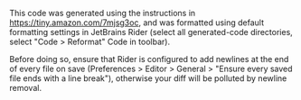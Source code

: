 This code was generated using the instructions in <https://tiny.amazon.com/7mjsg3oc>,
and was formatted using default formatting settings in JetBrains Rider
(select all generated-code directories, select "Code > Reformat" Code in toolbar).

Before doing so, ensure that Rider is configured to add newlines at the end of
every file on save (Preferences > Editor > General > "Ensure every saved file ends with a line break"),
otherwise your diff will be polluted by newline removal.
